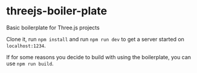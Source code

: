 # threejs-boiler-plate
Basic boilerplate for Three.js projects

Clone it, run `npm install` and run `npm run dev` to get a server started on `localhost:1234`.

If for some reasons you decide to build with using the boilerplate, you can use `npm run build`. 
